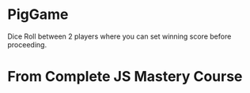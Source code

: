 # PigGame
Dice Roll between 2 players where you can set winning score before proceeding. 

# From Complete JS Mastery Course 
